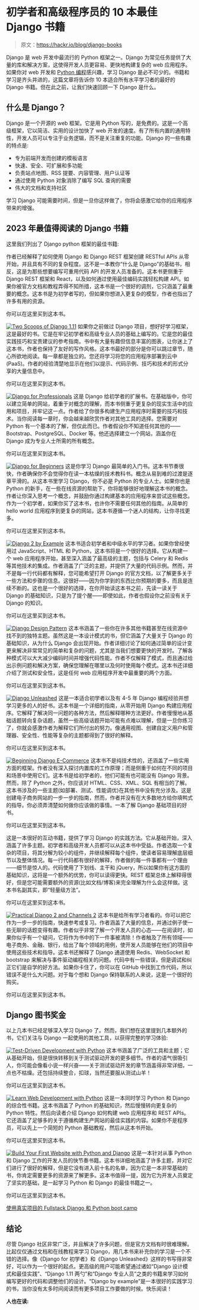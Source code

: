 # 初学者和高级程序员的 10 本最佳 Django 书籍

> 原文：<https://hackr.io/blog/django-books>

Django 是 web 开发中最流行的 Python 框架之一。Django 为常见任务提供了大量的库和解决方案，这使得开发人员更容易、更快地构建复杂的 web 应用程序。如果你对 web 开发和 [Python 编程](https://hackr.io/blog/python-programming-language)感兴趣，学习 Django 是必不可少的。书籍和学习是齐头并进的，这篇文章将告诉你 10 本适合所有水平学习者的最好的 Django 书籍。但在此之前，让我们快速回顾一下 Django 是什么。

## 什么是 Django？

Django 是一个开源的 web 框架。它是用 Python 写的，是免费的。这是一个高级框架，它以简洁、实用的设计加快了 web 开发的速度。有了所有内置的通用特性，开发人员可以专注于业务逻辑，而不是关注重复的功能。Django 的一些有趣的特点是:

*   专为前端开发而创建的模板语言
*   快速、安全、可扩展和多功能
*   负责站点地图、RSS 提要、内容管理、用户认证等
*   通过使用 Python 对象消除了编写 SQL 查询的需要
*   伟大的文档和支持社区

学习 Django 可能需要时间，但是一旦你这样做了，你将会感激它给你的应用程序带来的增强。

## **2023 年最值得阅读的 Django 书籍**

这里我们列出了 Django python 框架的最佳书籍:

作者已经解释了如何使用 Django 和 Django REST 框架创建 RESTful APIs 从零开始，并且具有不同的复杂程度。这不是一本教你“什么是 Django”的基础书，相反，这是为那些想要编写可重用代码 API 的开发人员准备的。这本书更侧重于 Django REST 框架和 React，以及如何通过使用最佳编码实践轻松构建 API。如果你被官方文档和教程弄得不知所措，这本书是一个很好的调剂，它只涵盖了最重要的概念。这本书是为初学者写的，但如果你想进入更复杂的模型，作者也指出了许多有用的资源。

你可以在这里买到这本书。

[![Two Scoops of Django 1.11](img/3744f76c866262a192b54a505c94885e.png)](https://geni.us/P3Tao28) 如果你之前做过 Django 项目，想好好学习框架，这是最好的书。它是在牢记初学者和高级专业人员的基础上编写的。它是您的最佳实践技巧和宝贵建议的参考指南。书中有大量有趣但信息丰富的图表，让你迷上了这本书，作者也保持了友好的写作风格。这本书最好的部分是你可以跳过章节，随心所欲地阅读。每一章都是独立的。您还将学习将您的应用程序部署到云中(PaaS)。作者的经验清楚地显示在他们以提示、代码示例、技巧和技术的形式分享的大量信息中。

你可以在这里买到这本书。

[![Django for Professionals](img/68b03f46653924c8275fd3f6d30f6b5b.png)](https://geni.us/ekIC) 这是 Django 给初学者的扩展书。在基础版中，你可以建立简单的网站，着重于对概念的理解，而本书侧重于更复杂的现实生活中的应用和项目，并牢记这一点。作者给了你很多构建生产应用程序时需要的技巧和技术。当你阅读每一章时，你会越来越欣赏作者对其他工具的选择。您需要对 Python 有一个基本的了解，但仅此而已。作者假设你不知道任何其他的——Bootstrap、PostgreSQL、Docker 等。他还选择建立一个网站，涵盖你在 Django 成为专业人士所需的所有概念。

你可以在这里买到这本书。

[![Django for Beginners](img/4b18f879bb11ac87fd18d8603cc6c043.png)](https://geni.us/QDwzEI) 这是你学习 Django 最简单的入门书。这本书节奏很快，作者确保你不会觉得你在读一本枯燥的技术教科书。概念从易到难的过渡是逐章平滑的。从这本书里学习 Django，你不必是 Python 的专业人士。如果你也是 Python 的新手，在一些在线资源的帮助下，你将能够很好地理解这本书的概念。作者让你深入思考一个概念，并鼓励你通过构建基本的应用程序来尝试这些概念。作为一个初学者，如果你买了这本书，也许你不需要任何其他的指南。从简单的 hello world 应用程序到更复杂的网站，这本书遵循一个迷人的结构，让你寻找更多。

你可以在这里买到这本书。

[![Django 2 by Example](img/2d0e430e871c9392b4b9445209dd5f2b.png)](https://geni.us/lzCWVzv) 这本书适合初学者和中级水平的学习者。如果你曾经使用过 JavaScript、HTML 和 Python，这本书将是一个很好的选择。它从构建一个 web 应用程序开始，甚至深入涵盖了最高级的主题，包括与 Celery 和 Redis 等其他技术的集成。作者涵盖了广泛的主题，并提供了大量的代码示例。然而，并不是每一行代码都有解释，您可能希望打开 Django 的官方文档，以了解更多关于一些方法和步骤的信息。这很好——因为你学到的东西比你预期的要多，而且是连续不断的。这也是一个很好的选择，在你开始读这本书之前，先读一读关于 Django 的基础知识，只是为了提个醒——即使如此，作者也假设你之前没有关于 Django 的知识。

你可以在这里买到这本书。

[![Django Design Pattern](img/84a2b60efde75396428f63a857a80133.png)](https://geni.us/SA53o) 这本书涵盖了一些你在许多其他书籍甚至在线资源中找不到的独特主题。虽然这是一本设计模式的书，但它涵盖了大量关于 Django 的基础知识，从为什么 Django 会出现开始。作者详细讨论了如何通过简单的设计变更来解决非常常见的简单和复杂的问题，尤其是当我们想要更快的开发时。了解各种模式可以大大减少编码时间并增强代码性能。作者不仅解释了模式，而且通过给出示例问题和解决方案，确保您理解在哪里以及何时使用每个模式。这本书还详细介绍了测试和安全性，这是任何 web 应用程序开发中最重要的两个方面。

你可以在这里买到这本书。

[![Django Unleashed](img/505590dd0b368faa4c1ed0ff45bd5760.png)](https://geni.us/jG4cguk) 这是一本适合初学者以及有 4-5 年 Django 编程经验并想学习更多的人的好书。这本书是一个详细的指南，从零开始用 Django 构建应用程序。它解释了解决同一问题的各种方法，然后解释哪种方法更好。作者慢慢地从基础话题转向复杂话题，虽然一些高级话题开始可能有点难以理解，但是一旦你练习了，你就会感激作者为解释它们所付出的努力。像通用视图、创建自定义用户和管理器、安全性、性能等复杂的主题都得到了很好的解释。

你可以在这里买到这本书。

[![Beginning Django E-Commerce](img/88ff92a98d4f0d3e92e1056b3b41b2e2.png)](https://geni.us/Zogc) 这本书不是纯技术性的，还涵盖了一些实用方面的框架。作者没有深入探讨内置库的工作原理；而是侧重于如何在不同的项目和场景中使用它们。这本书是给初学者的，他们可能有也可能没有 Django 背景。然而，除了 Python 之外，你应该对 HTML、CSS、XML、SQL 有相当的了解。这本书涉及的一些主题(如部署、测试、性能调优)在其他书中没有充分涉及。这是创建电子商务网站的一步一步的指南，然而，作者并没有在大多数地方给你填鸭式的指导。你必须弄清楚如何做你应该做的事情。一本了解 Django 基础项目的好书。

你可以在这里买到这本书。

这是一本很好的互动书籍，提供了学习 Django 的实践方法。它从基础开始，深入涵盖了许多主题。初学者和高级开发人员都可以从这本书中受益。作者选取一个复杂的项目，将其分解为较小的组件，并继续解释每个组件，使读者容易理解底层细节以及整体情况。每一行代码都有很好的解释，作者做的每一件事都有一个理由——细节是惊人的。代码使用了下划线、主干和 jQuery，所以如果你有这方面的基础知识，这将是一个额外的优势，你可以读得更快。REST 框架总体上解释得很好，但是您可能需要额外的资源(比如文档/博客)来完全理解为什么会这样做。这本书名副其实，即“轻量级方法”。

你可以在这里买到这本书。

[![Practical Django 2 and Channels 2](img/c9e458543bac3694ae2cae2f67743353.png)](https://geni.us/MRJFKC3) 这本书是给所有学习者看的。你可以把它作为一步一步的指南，快速参考或复习。作者涵盖了大量的信息，并通过例子使一些无聊的话题变得有趣。作者似乎非常了解一个开发人员的心态——在阅读时，如果你似乎有一个疑问，它将作为书中的下一件事被清除！作者触及了所有领域——电子商务、金融、银行，给出了每个领域的用例，使开发人员能够在他们的项目中使用这些技术和指导。这本书还解释了 Django 通道使用 Redis、WebSocket 和 bootstrap 来解决与事件驱动编程相关的问题。代码中有一些错误，但是调试和纠正它们是自学的好方法。如果你卡住了，你可以在 GitHub 中找到工作代码，所以错误不是什么大问题。对于每个想和 Django 保持联系的人来说，这是一个很好的购买。

你可以在这里买到这本书。

## **Django 图书奖金**

以上几本书已经足够深入学习 Django 了。然而，我们想在这里提到几本额外的书，它们关注与 Django 一起使用的其他工具，以获得完整的学习体验:

[![Test-Driven Development with Python](img/812e10cafbb7dd34d1fc28afde024a62.png)](https://geni.us/Tg1esTB) 这本书涵盖了广泛的工具和主题；它从基础开始，但是很快转移到关于测试驱动开发的更多细节。作者的语气很吸引人，你可能会像看小说一样兴奋——关于测试驱动开发的章节涵盖得非常详细，一点也不枯燥。还包括持续整合，扣球，当然还要服从测试山羊！

你可以在这里买到这本书。

[![Learn Web Development with Python](img/9c578cf27739efd3133b902990fa7d21.png)](https://geni.us/6AlyUb) 这是一本同时学习 Python 和 Django 的综合性书籍。这本书涵盖了 Python 的基础知识，然后慢慢转向更复杂的 Python 特性。然后向读者介绍 Django 如何构建 web 应用程序和 REST APIs。它还涵盖了足够多的关于遵循构建生产网站的最佳实践的内容。如果你不是程序员，可以先上一个简短的 Python 基础教程，然后从这本书开始。

你可以在这里买到这本书。

[![Build Your First Website with Python and Django](img/0856c29931f4eef2bf5429cb7687ef94.png)](https://geni.us/QPKYMT1) 这是一本针对从事 Python 和 Django 工作的开发人员的快节奏书籍。这本书详细地涵盖了许多主题，并对它们进行了很好的解释，但是它没有进入前十名的名单，因为它是一本非常基础的书，你肯定需要更多的资源来了解更多。这本书值得一提，因为它为开发人员奠定了坚实的基础，是一起学习 Python 和 Django 的最佳书籍之一。

你可以在这里买到这本书。

[使用真实项目的 Fullstack Django 和 Python boot camp](https://click.linksynergy.com/link?id=jU79Zysihs4&offerid=1045023.2409312&type=2&murl=https%3A%2F%2Fwww.udemy.com%2Fcourse%2Ffullstack-django-and-python-bootcamp-with-real-life-projects%2F)

## **结论**

尽管 Django 社区非常广泛，并且解决了许多问题，但是官方文档有时很难理解。比起仅仅通过文档和在线教程来学习 Django，用几本书来补充你的学习是一个不错的选择。像《Django for 初学者》和《Django Unleashed》这样的书写得非常好，可以作为一个很好的起点。更高级的用户可能希望通过诸如“Django 设计模式和最佳实践”、“Django 1.11 两勺”和“Django 专业人员”之类的书籍来学习如何编写更好的代码和调整他们的设计。“Django by example”是一本很好的实践学习的书，当你没有太多时间阅读而有更多项目工作要做的时候。快乐阅读！

**人也在读:**